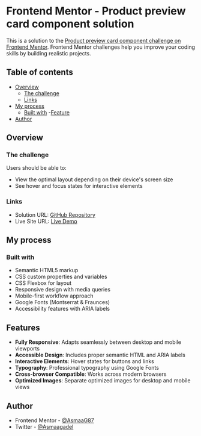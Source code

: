 # Frontend Mentor - Product preview card component solution

This is a solution to the [Product preview card component challenge on Frontend Mentor](https://www.frontendmentor.io/challenges/product-preview-card-component-GO7UmttRfa). Frontend Mentor challenges help you improve your coding skills by building realistic projects.

## Table of contents

- [Overview](#overview)
  - [The challenge](#the-challenge)
  - [Links](#links)
- [My process](#my-process)
  - [Built with](#built-with)
-[Feature](#features)
- [Author](#author)

## Overview

### The challenge

Users should be able to:

- View the optimal layout depending on their device's screen size
- See hover and focus states for interactive elements

### Links

- Solution URL: [GitHub Repository](https://github.com/AsmaaG87/Product-Preview-Card)
- Live Site URL: [Live Demo](https://asmaag87.github.io/Product-Preview-Card/)

## My process

### Built with

- Semantic HTML5 markup
- CSS custom properties and variables
- CSS Flexbox for layout
- Responsive design with media queries
- Mobile-first workflow approach
- Google Fonts (Montserrat & Fraunces)
- Accessibility features with ARIA labels

## Features

- **Fully Responsive**: Adapts seamlessly between desktop and mobile viewports
- **Accessible Design**: Includes proper semantic HTML and ARIA labels
- **Interactive Elements**: Hover states for buttons and links
- **Typography**: Professional typography using Google Fonts
- **Cross-browser Compatible**: Works across modern browsers
- **Optimized Images**: Separate optimized images for desktop and mobile views

## Author

- Frontend Mentor - [@AsmaaG87](https://www.frontendmentor.io/profile/AsmaaG87)
- Twitter - [@Asmaagadel](https://www.twitter.com/Asmaagadel)

